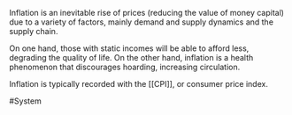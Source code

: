 Inflation is an inevitable rise of prices (reducing the value of money capital) due to a variety of factors, mainly demand and supply dynamics and the supply chain.

On one hand, those with static incomes will be able to afford less, degrading the quality of life. On the other hand, inflation is a health phenomenon that discourages hoarding, increasing circulation.

Inflation is typically recorded with the [[CPI]], or consumer price index.

#System 